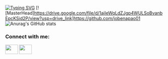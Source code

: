 [![Typing SVG](https://readme-typing-svg.herokuapp.com?font=Fira+Code&pause=1000&color=8084F7&random=false&width=435&lines=HI+THERE%2C+I'M+JOBEN%2C+A+WEB+DEVELOPER)](https://git.io/typing-svg)
[![MasterHead]https://drive.google.com/file/d/1ajIeWqLdZJgp4WULSoBvanbEpcKSid2P/view?usp=drive_link]https://github.com/jobenapao01
![Anurag's GitHub stats](https://github-readme-stats.vercel.app/api?username=jobenapao01&theme=tokyonight&show_icons=true&theme=transparent)
<h3 align="left">Connect with me:</h3>
<p align="left">
<a href="https://www.linkedin.com/in/jobenapao/" target="blank"><img align="center" src="https://cdn.jsdelivr.net/npm/simple-icons@3.0.1/icons/linkedin.svg" alt="" height="30" width="40" class='color:'/></a>
<a href="https://www.facebook.com/apaobenjo/" target="blank"><img align="center" src="https://cdn.jsdelivr.net/npm/simple-icons@3.0.1/icons/facebook.svg" alt="" height="30" width="40"  class='text-white'/></a>
</p>
